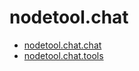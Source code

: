 # nodetool.chat

- [nodetool.chat.chat](/nodetool/chat/chat.md)
- [nodetool.chat.tools](/nodetool/chat/tools.md)
